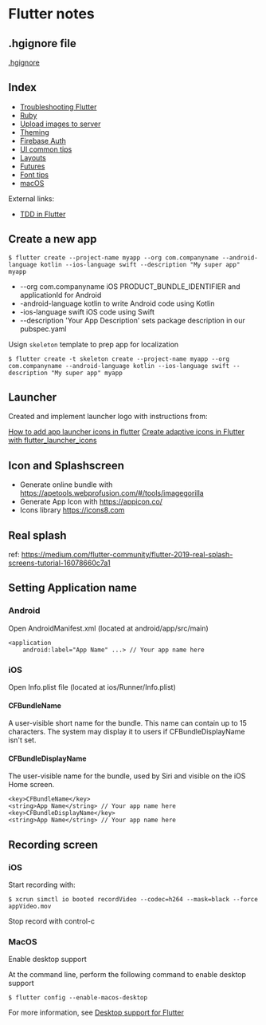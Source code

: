 # Flutter notes

## .hgignore file

[.hgignore](hgignore)

## Index

* [Troubleshooting Flutter](troubleshooting.md)
* [Ruby](ruby.md)
* [Upload images to server](upload_image.md)
* [Theming](theming.md)
* [Firebase Auth](firebase_auth.md)
* [UI common tips](ui_common_tips.md)
* [Layouts](layouts.md)
* [Futures](futures.md)
* [Font tips](fonts.md)
* [macOS](macos.md)

External links:

* [TDD in Flutter](https://q.agency/blog/tdd-in-flutter-with-example-application-using-riverpod-and-firebase)

## Create a new app

    $ flutter create --project-name myapp --org com.companyname --android-language kotlin --ios-language swift --description "My super app" myapp

* --org com.companyname iOS PRODUCT_BUNDLE_IDENTIFIER and applicationId for Android
* -android-language kotlin to write Android code using Kotlin
* -ios-language swift iOS code using Swift
* --description 'Your App Description' sets package description in our pubspec.yaml

Usign `skeleton` template to prep app for localization

    $ flutter create -t skeleton create --project-name myapp --org com.companyname --android-language kotlin --ios-language swift --description "My super app" myapp

## Launcher

Created and implement launcher logo with instructions from:

[How to add app launcher icons in flutter](https://medium.com/@psyanite/how-to-add-app-launcher-icons-in-flutter-bd92b0e0873a)
[Create adaptive icons in Flutter with flutter_launcher_icons](https://blog.logrocket.com/create-adaptive-icons-flutter-launcher-icons/)

## Icon and Splashscreen

* Generate online bundle with https://apetools.webprofusion.com/#/tools/imagegorilla
* Generate App Icon with https://appicon.co/
* Icons library https://icons8.com

## Real splash

ref: https://medium.com/flutter-community/flutter-2019-real-splash-screens-tutorial-16078660c7a1

## Setting Application name

### Android
Open AndroidManifest.xml (located at android/app/src/main)

```
<application
    android:label="App Name" ...> // Your app name here
```

### iOS
Open Info.plist file (located at ios/Runner/Info.plist)

#### CFBundleName
A user-visible short name for the bundle. This name can contain up to 15 characters. 
The system may display it to users if CFBundleDisplayName isn't set.

#### CFBundleDisplayName
The user-visible name for the bundle, used by Siri and visible on the iOS Home screen.


```
<key>CFBundleName</key>
<string>App Name</string> // Your app name here
<key>CFBundleDisplayName</key>
<string>App Name</string> // Your app name here
```
## Recording screen

### iOS

Start recording with:

    $ xcrun simctl io booted recordVideo --codec=h264 --mask=black --force appVideo.mov
    
Stop record with control-c

### MacOS

Enable desktop support

At the command line, perform the following command to enable desktop support

    $ flutter config --enable-macos-desktop

For more information, see [Desktop support for Flutter](https://docs.flutter.dev/desktop)
